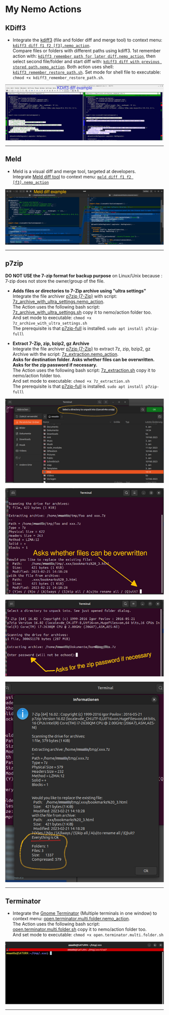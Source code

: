 # My Nemo Actions

## KDiff3

- Integrate the [kdiff3](https://apps.kde.org/kdiff3/) (file and folder diff and merge tool) to context menu: [``kdiff3 diff f1 f2 [f3].nemo_action``](./kdiff/kdiff3%20diff%20f1%20f2%20[f3].nemo_action).\
Compare files or folders with different paths using kdiff3. 1st remember action with: [``kdiff3 remember path for later diff.nemo_action``](./kdiff/kdiff3%20remember%20path%20for%20later%20diff.nemo_action), then select second file/folder and start diff with: [``kdiff3 diff with previous stored path.nemo_action``](./kdiff/kdiff3%20diff%20with%20previous%20stored%20path.nemo_action). Both action uses shell: [``kdiff3_remember_restore_path.sh``](./kdiff/kdiff3_remember_restore_path.sh). Set mode for shell file to executable: ``chmod +x kdiff3_remember_restore_path.sh``.

![KDiff3 diff example](../img/kdiff_example.jpg)

***

## Meld

- Meld is a visual diff and merge tool, targeted at developers.
\
Integrate [Meld diff tool](https://en.wikipedia.org/wiki/Meld_(software)) to context menu: [``meld diff f1 f2 [f3].nemo_action``](./meld/meld%20diff%20f1%20f2%20%5Bf3%5D.nemo_action)

![Meld diff example](../img/meld_example.jpg)

***

## p7zip

**DO NOT USE the 7‐zip format for backup purpose** on Linux/Unix because :
7‐zip does not store the owner/group of the file.

- **Adds files or directories to 7-Zip archive using "ultra settings"**
\
Integrate the file archiver [p7zip (7-Zip)](https://www.7-zip.org/) with script: [7z_archive_with_ultra_settings.nemo_action](./p7zip/7z_archive_with_ultra_settings.nemo_action).\
The Action uses the following bash script: [7z_archive_with_ultra_settings.sh](./p7zip/7z_archive_with_ultra_settings.sh) copy it to nemo/action folder too.\
And set mode to executable: ``chmod +x 7z_archive_with_ultra_settings.sh``\
The prerequisite is that [p7zip-full](https://packages.ubuntu.com/search?keywords=p7zip-full) is installed. ``sudo apt install p7zip-full``\

- **Extract 7-Zip, zip, bzip2, gz Archive**
\
Integrate the file archiver [p7zip (7-Zip)](https://www.7-zip.org/) to extract 7z, zip, bzip2, gz Archive with the script: [7z_extraction.nemo_action](./p7zip/7z_extraction.nemo_action).\
**Asks for destination folder. Asks whether files can be overwritten. Asks for the zip password if necessary.**\
The Action uses the following bash script: [7z_extraction.sh](./p7zip/7z_extraction.sh) copy it to nemo/action folder too.\
And set mode to executable: ``chmod +x 7z_extraction.sh``\
The prerequisite is that [p7zip-full](https://packages.ubuntu.com/search?keywords=p7zip-full) is installed. ``sudo apt install p7zip-full``\

![Ask destination folder](../img/ask_dest_folder.jpg)

![Ask override](../img/asks_override.jpg)

![Ask password](../img/askForPwd.jpg)

![Extraction finished](../img/extraction_finished.jpg)

***

## Terminator

- Integrate the [Gnome Terminator](https://en.wikipedia.org/wiki/GNOME_Terminator) (Multiple terminals in one window) to context menu:
[open.terminator.multi.folder.nemo_action](./Terminator/open.terminator.multi.folder.nemo_action).\
The Action uses the following bash script: [open.terminator.multi.folder.sh](./Terminator/open.terminator.multi.folder.sh) copy it to nemo/action folder too.\
And set mode to executable: ``chmod +x open.terminator.multi.folder.sh``

![Terminator example](../img/terminator_example.jpg)

***
